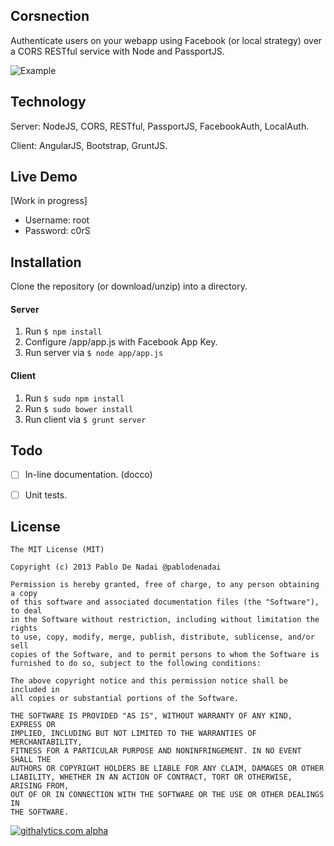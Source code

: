 Corsnection
-----------
Authenticate users on your webapp using Facebook (or local strategy) over a CORS RESTful service with Node and PassportJS.

![Example](http://i43.tinypic.com/2u948l0.jpg)

Technology
----------
Server: NodeJS, CORS, RESTful, PassportJS, FacebookAuth, LocalAuth.

Client: AngularJS, Bootstrap, GruntJS.


Live Demo
---------
[Work in progress]

- Username: root
- Password: c0rS


Installation
------------
Clone the repository (or download/unzip) into a directory.

#### Server
1. Run `$ npm install`
2. Configure /app/app.js with Facebook App Key.
3. Run server via `$ node app/app.js`

#### Client
1. Run `$ sudo npm install`
2. Run `$ sudo bower install`
3. Run client via `$ grunt server`


Todo
----
- [ ] In-line documentation. (docco)
- [ ] Unit tests.


License
-------
```
The MIT License (MIT)

Copyright (c) 2013 Pablo De Nadai @pablodenadai

Permission is hereby granted, free of charge, to any person obtaining a copy
of this software and associated documentation files (the "Software"), to deal
in the Software without restriction, including without limitation the rights
to use, copy, modify, merge, publish, distribute, sublicense, and/or sell
copies of the Software, and to permit persons to whom the Software is
furnished to do so, subject to the following conditions:

The above copyright notice and this permission notice shall be included in
all copies or substantial portions of the Software.

THE SOFTWARE IS PROVIDED "AS IS", WITHOUT WARRANTY OF ANY KIND, EXPRESS OR
IMPLIED, INCLUDING BUT NOT LIMITED TO THE WARRANTIES OF MERCHANTABILITY,
FITNESS FOR A PARTICULAR PURPOSE AND NONINFRINGEMENT. IN NO EVENT SHALL THE
AUTHORS OR COPYRIGHT HOLDERS BE LIABLE FOR ANY CLAIM, DAMAGES OR OTHER
LIABILITY, WHETHER IN AN ACTION OF CONTRACT, TORT OR OTHERWISE, ARISING FROM,
OUT OF OR IN CONNECTION WITH THE SOFTWARE OR THE USE OR OTHER DEALINGS IN
THE SOFTWARE.
```

[![githalytics.com alpha](https://cruel-carlota.pagodabox.com/01a001bf787c1578cc0003019fe604f2 "githalytics.com")](http://githalytics.com/pablodenadai/Corsnection)
